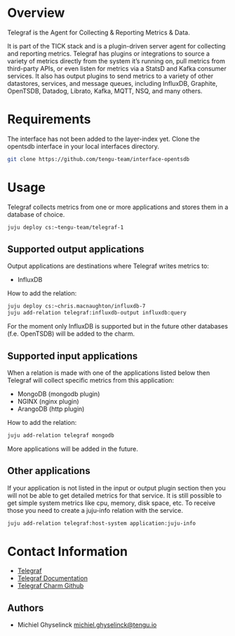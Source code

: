 # Overview

Telegraf is the Agent for Collecting & Reporting Metrics & Data.

It is part of the TICK stack and is a plugin-driven server agent for collecting and reporting metrics. Telegraf has plugins or integrations to source a variety of metrics directly from the system it’s running on, pull metrics from third-party APIs, or even listen for metrics via a StatsD and Kafka consumer services. It also has output plugins to send metrics to a variety of other datastores, services, and message queues, including InfluxDB, Graphite, OpenTSDB, Datadog, Librato, Kafka, MQTT, NSQ, and many others.

# Requirements

The interface has not been added to the layer-index yet.
Clone the opentsdb interface in your local interfaces directory.

```sh
git clone https://github.com/tengu-team/interface-opentsdb
```

# Usage

Telegraf collects metrics from one or more applications and stores them in a database of choice.
```sh
juju deploy cs:~tengu-team/telegraf-1
```
## Supported output applications
Output applications are destinations where Telegraf writes metrics to:
- InfluxDB

How to add the relation:
```sh
juju deploy cs:~chris.macnaughton/influxdb-7
juju add-relation telegraf:influxdb-output influxdb:query
```
 For the moment only InfluxDB is supported but in the future other databases (f.e. OpenTSDB) will be added to the charm.

## Supported input applications
When a relation is made with one of the applications listed below then Telegraf will collect specific metrics from this application:
- MongoDB (mongodb plugin)
- NGINX (nginx plugin)
- ArangoDB (http plugin)

How to add the relation:
```sh
juju add-relation telegraf mongodb
```
More applications will be added in the future.

## Other applications
If your application is not listed in the input or output plugin section then you will not be able to get detailed metrics for that service. It is still possible to get simple system metrics like cpu, memory, disk space, etc. To receive those you need to create a juju-info relation with the service.
```sh
juju add-relation telegraf:host-system application:juju-info
```

# Contact Information
- [Telegraf]
- [Telegraf Documentation]
- [Telegraf Charm Github]

## Authors
- Michiel Ghyselinck <michiel.ghyselinck@tengu.io>

[telegraf documentation]: https://docs.influxdata.com/telegraf/v1.5/
[telegraf charm github]: https://github.com/tengu-team/layer-telegraf
[telegraf]: https://www.influxdata.com/time-series-platform/telegraf/
[mongodb plugin]: https://github.com/influxdata/telegraf/tree/master/plugins/inputs/mongodb
[nginx plugin]: https://github.com/influxdata/telegraf/tree/master/plugins/inputs/nginx
[http plugin]: https://github.com/influxdata/telegraf/tree/master/plugins/inputs/http
